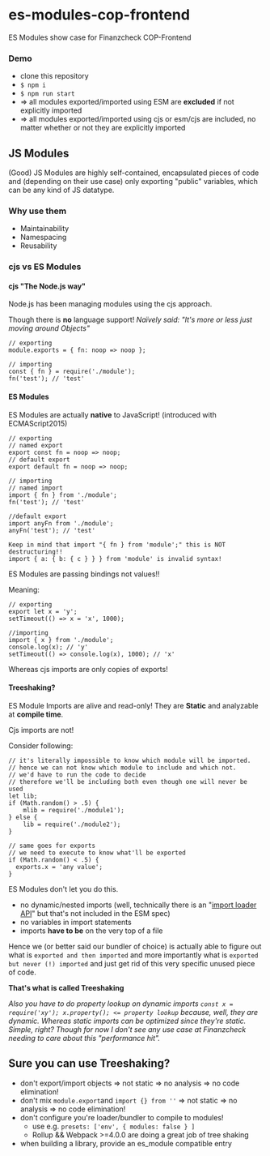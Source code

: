 # es-modules-cop-frontend

ES Modules show case for Finanzcheck COP-Frontend

### Demo

* clone this repository
* `$ npm i`
* `$ npm run start`
* => all modules exported/imported using ESM are **excluded** if not explicitly imported
* => all modules exported/imported using cjs or esm/cjs are included, no matter whether or not they are explicitly imported

## JS Modules

(Good) JS Modules are highly self-contained, encapsulated pieces of code and (depending on their use case) only exporting "public" variables, which can be any kind of JS datatype.

### Why use them

* Maintainability
* Namespacing
* Reusability

### cjs vs ES Modules

#### cjs "The Node.js way"

Node.js has been managing modules using the cjs approach.

Though there is **no** language support!
_Naïvely said: "It's more or less just moving around Objects"_

```
// exporting
module.exports = { fn: noop => noop };

// importing
const { fn } = require('./module');
fn('test'); // 'test'
```

#### ES Modules

ES Modules are actually **native** to JavaScript! (introduced with ECMAScript2015)

```
// exporting
// named export
export const fn = noop => noop;
// default export
export default fn = noop => noop;

// importing
// named import
import { fn } from './module';
fn('test'); // 'test'

//default export
import anyFn from './module';
anyFn('test'); // 'test'

Keep in mind that import "{ fn } from 'module';" this is NOT destructuring!!
import { a: { b: { c } } } from 'module' is invalid syntax!
```

ES Modules are passing bindings not values!!

Meaning:

```
// exporting
export let x = 'y';
setTimeout(() => x = 'x', 1000);

//importing
import { x } from './module';
console.log(x); // 'y'
setTimeout(() => console.log(x), 1000); // 'x'
```

Whereas cjs imports are only copies of exports!

#### Treeshaking?

ES Module Imports are alive and read-only!
They are **Static** and analyzable at **compile time**.

Cjs imports are not!

Consider following:

```
// it's literally impossible to know which module will be imported.
// hence we can not know which module to include and which not.
// we'd have to run the code to decide
// therefore we'll be including both even though one will never be used
let lib;
if (Math.random() > .5) {
    mlib = require('./module1');
} else {
    lib = require('./module2');
}

// same goes for exports
// we need to execute to know what'll be exported
if (Math.random() < .5) {
  exports.x = 'any value';
}
```

ES Modules don't let you do this.

* no dynamic/nested imports (well, technically there is an "[import loader API](https://github.com/whatwg/loader/)" but that's not included in the ESM spec)
* no variables in import statements
* imports **have to be** on the very top of a file

Hence we (or better said our bundler of choice) is actually able to figure out what is `exported and then imported` and more importantly what is `exported but never (!) imported` and just get rid of this very specific unused piece of code.

**That's what is called Treeshaking**

_Also you have to do property lookup on dynamic imports `const x = require('xy'); x.property(); <= property lookup` because, well, they are dynamic. Whereas static imports can be optimized since they're static. Simple, right?
Though for now I don't see any use case at Finanzcheck needing to care about this "performance hit"._

## Sure you can use Treeshaking?

* don't export/import objects => not static => no analysis => no code elimination!
* don't mix `module.export`and `import {} from ''` => not static => no analysis => no code elimination!
* don't configure you're loader/bundler to compile to modules!
  * use e.g. `presets: ['env', { modules: false } ]`
  * Rollup && Webpack >=4.0.0 are doing a great job of tree shaking
* when building a library, provide an es_module compatible entry
